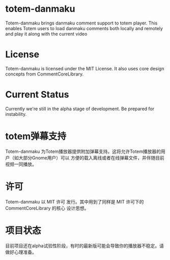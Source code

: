# totem-danmaku
Totem-danmaku brings danmaku comment support to totem player. This enables Totem
users to load danmaku comments both locally and remotely and play it along with 
the current video

# License
Totem-danmaku is licensed under the MIT License. It also uses core design 
concepts from CommentCoreLibrary.

# Current Status
Currently we're still in the alpha stage of development. Be prepared for 
instability.

# totem弹幕支持
Totem-danmaku 为Totem播放器提供附加弹幕支持。这将允许Totem播放器的用户（如大部分Gnome用户）可以
方便的载入离线或者在线弹幕文件，并伴随目前视频一同播放。

# 许可
Totem-danmaku 以 MIT 许可 发行。其中用到了同样是 MIT 许可下的 CommentCoreLibrary 的核心
设计思想。

# 项目状态
目前项目还在alpha试验性阶段，有时的最新版可能会导致你的播放器不稳定。请做好心理准备。
